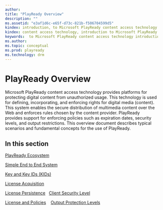 ```yaml
---
author:
title: "PlayReady Overview"
description: ""
ms.assetid: "e3af1d6c-e65f-d73c-821b-f506704599d5"
kindex: introduction, to Microsoft PlayReady content access technology
kindex: content access technology, introduction to Microsoft PlayReady
keywords:  to Microsoft PlayReady content access technology introduction,  introduction to Microsoft PlayReady content access technology
ms.author:
ms.topic: conceptual
ms.prod: playready
ms.technology: drm
---
```



# PlayReady Overview

Microsoft PlayReady content access technology provides platforms for protecting digital content from unauthorized usage. This technology is used for defining, incorporating, and enforcing rights for digital media (content). This system enables the secure distribution of multimedia content over the Web and enforces rules chosen by the content provider. PlayReady provides support for enforcing policies such as expiration dates, security levels, and output restrictions. This overview document describes typical scenarios and fundamental concepts for the use of PlayReady.

## In this section

[PlayReady Ecosystem](playreadyecosystem.md)

[Simple End to End System](simpleendtoendsystem.md)

[Key and Key IDs (KIDs)](keyandkeyidskids.md) 

[License Acquisition](licenseacquisition.md) 

[License Persistence](licensepersistence.md)
 
[Client Security Level](securitylevel.md)

[License and Policies](licenseandpolicies.md)
  
[Output Protection Levels](outputprotectionlevels.md)
